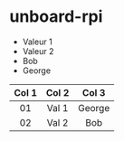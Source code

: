 # unboard-rpi

- Valeur 1
- Valeur 2
- Bob
- George

| Col 1 | Col 2 | Col 3 |
|:-----:|:-----:|:-----:|
| 01    | Val 1 | George|
| 02    | Val 2 | Bob   |

